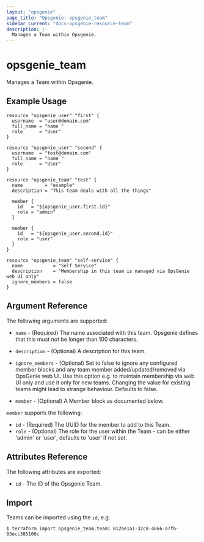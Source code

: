 ```yaml
---
layout: "opsgenie"
page_title: "Opsgenie: opsgenie_team"
sidebar_current: "docs-opsgenie-resource-team"
description: |-
  Manages a Team within Opsgenie.
---
```


# opsgenie\_team

Manages a Team within Opsgenie.

## Example Usage

```hcl
resource "opsgenie_user" "first" {
  username  = "user@domain.com"
  full_name = "name "
  role      = "User"
}

resource "opsgenie_user" "second" {
  username  = "test@domain.com"
  full_name = "name "
  role      = "User"
}

resource "opsgenie_team" "test" {
  name        = "example"
  description = "This team deals with all the things"

  member {
    id   = "${opsgenie_user.first.id}"
    role = "admin"
  }

  member {
    id   = "${opsgenie_user.second.id}"
    role = "user"
  }
}

resource "opsgenie_team" "self-service" {
  name           = "Self Service"
  description    = "Membership in this team is managed via OpsGenie web UI only"
  ignore_members = false
}
```

## Argument Reference

The following arguments are supported:

* `name` - (Required) The name associated with this team. Opsgenie defines that this must not be longer than 100 characters.

* `description` - (Optional) A description for this team.

* `ignore_members` - (Optional) Set to false to ignore any configured member blocks and any team member added/updated/removed via OpsGenie web UI. Use this option e.g. to maintain membership via web UI only and use it only for new teams. Changing the value for existing teams might lead to strange behaviour. Defaults to false.

* `member` - (Optional) A Member block as documented below.

`member` supports the following:

* `id` - (Required) The UUID for the member to add to this Team.
* `role` - (Optional) The role for the user within the Team - can be either 'admin' or 'user', defaults to 'user' if not set.

## Attributes Reference

The following attributes are exported:

* `id` - The ID of the Opsgenie Team.

## Import

Teams can be imported using the `id`, e.g.

`$ terraform import opsgenie_team.team1 812be1a1-32c8-4666-a7fb-03ecc385106c`
